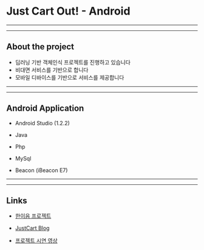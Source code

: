# Just Cart Out! - Android
---
---
## __About the project__
- 딥러닝 기반 객체인식 프로젝트를 진행하고 있습니다
- 비대면 서비스를 기반으로 합니다
- 모바일 디바이스를 기반으로 서비스를 제공합니다
---
---
## Android Application
-  Android Studio (1.2.2)

-  Java

-  Php

-  MySql

-  Beacon (iBeacon E7)

---
---
## Links
-  [한이음 프로젝트](https://github.com/Knormal-21-HF404/hanium_Just-Cart-Out)

-  [JustCart Blog](https://knormal-21-hf404.github.io/)

-  [프로젝트 시연 영상](https://www.youtube.com/watch?v=1WjSYeXwU0g)


